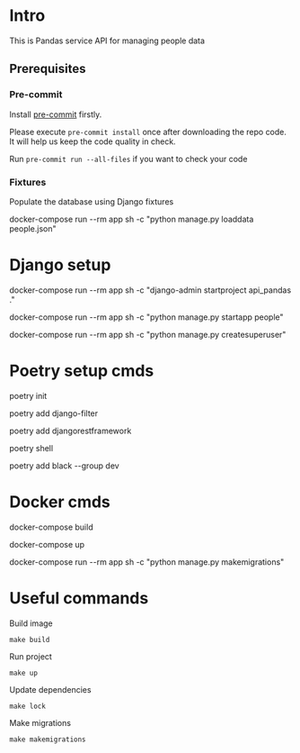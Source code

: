# Intro

This is Pandas service API for managing people data

## Prerequisites

### Pre-commit

Install [pre-commit](https://pre-commit.com/) firstly.

Please execute `pre-commit install` once after downloading the repo code. It will help us keep the code quality in
check.

Run `pre-commit run --all-files` if you want to check your code

### Fixtures

Populate the database using Django fixtures

docker-compose run --rm app sh -c "python manage.py loaddata people.json"

# Django setup

docker-compose run --rm app sh -c "django-admin startproject api_pandas ."

docker-compose run --rm app sh -c "python manage.py startapp people"

docker-compose run --rm app sh -c "python manage.py createsuperuser"

# Poetry setup cmds

poetry init

poetry add django-filter

poetry add djangorestframework

poetry shell

poetry add black --group dev

# Docker cmds

docker-compose build

docker-compose up

docker-compose run --rm app sh -c "python manage.py makemigrations"

# Useful commands

Build image

```
make build
```

Run project

```
make up
```

Update dependencies

```
make lock
```

Make migrations

```
make makemigrations
```
